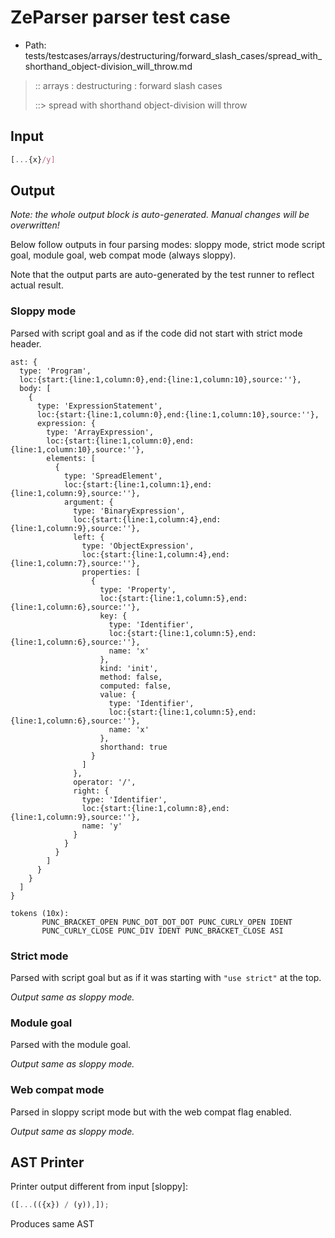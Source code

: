 # ZeParser parser test case

- Path: tests/testcases/arrays/destructuring/forward_slash_cases/spread_with_shorthand_object-division_will_throw.md

> :: arrays : destructuring : forward slash cases
>
> ::> spread with shorthand object-division will throw

## Input

`````js
[...{x}/y]
`````

## Output

_Note: the whole output block is auto-generated. Manual changes will be overwritten!_

Below follow outputs in four parsing modes: sloppy mode, strict mode script goal, module goal, web compat mode (always sloppy).

Note that the output parts are auto-generated by the test runner to reflect actual result.

### Sloppy mode

Parsed with script goal and as if the code did not start with strict mode header.

`````
ast: {
  type: 'Program',
  loc:{start:{line:1,column:0},end:{line:1,column:10},source:''},
  body: [
    {
      type: 'ExpressionStatement',
      loc:{start:{line:1,column:0},end:{line:1,column:10},source:''},
      expression: {
        type: 'ArrayExpression',
        loc:{start:{line:1,column:0},end:{line:1,column:10},source:''},
        elements: [
          {
            type: 'SpreadElement',
            loc:{start:{line:1,column:1},end:{line:1,column:9},source:''},
            argument: {
              type: 'BinaryExpression',
              loc:{start:{line:1,column:4},end:{line:1,column:9},source:''},
              left: {
                type: 'ObjectExpression',
                loc:{start:{line:1,column:4},end:{line:1,column:7},source:''},
                properties: [
                  {
                    type: 'Property',
                    loc:{start:{line:1,column:5},end:{line:1,column:6},source:''},
                    key: {
                      type: 'Identifier',
                      loc:{start:{line:1,column:5},end:{line:1,column:6},source:''},
                      name: 'x'
                    },
                    kind: 'init',
                    method: false,
                    computed: false,
                    value: {
                      type: 'Identifier',
                      loc:{start:{line:1,column:5},end:{line:1,column:6},source:''},
                      name: 'x'
                    },
                    shorthand: true
                  }
                ]
              },
              operator: '/',
              right: {
                type: 'Identifier',
                loc:{start:{line:1,column:8},end:{line:1,column:9},source:''},
                name: 'y'
              }
            }
          }
        ]
      }
    }
  ]
}

tokens (10x):
       PUNC_BRACKET_OPEN PUNC_DOT_DOT_DOT PUNC_CURLY_OPEN IDENT
       PUNC_CURLY_CLOSE PUNC_DIV IDENT PUNC_BRACKET_CLOSE ASI
`````

### Strict mode

Parsed with script goal but as if it was starting with `"use strict"` at the top.

_Output same as sloppy mode._

### Module goal

Parsed with the module goal.

_Output same as sloppy mode._

### Web compat mode

Parsed in sloppy script mode but with the web compat flag enabled.

_Output same as sloppy mode._

## AST Printer

Printer output different from input [sloppy]:

````js
([...(({x}) / (y)),]);
````

Produces same AST
